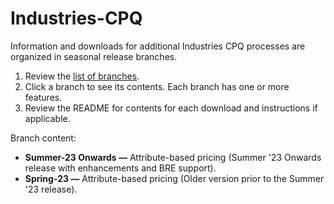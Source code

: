 # Industries-CPQ

Information and downloads for additional Industries CPQ processes are organized in seasonal release branches.

1. Review the [list of branches](https://github.com/Salesforce-Industries-Process-Library/Industries-CPQ/branches).
2. Click a branch to see its contents. Each branch has one or more features.
3. Review the README for contents for each download and instructions if applicable.

Branch content:
- **Summer-23 Onwards —** Attribute-based pricing (Summer '23 Onwards release with enhancements and BRE support).
- **Spring-23 —** Attribute-based pricing (Older version prior to the Summer '23 release).
